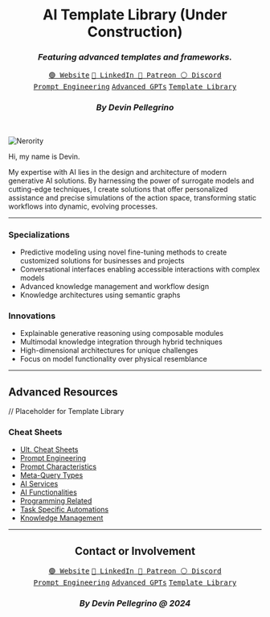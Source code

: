 <div align="center">
  <h1>AI Template Library (Under Construction)</h1>
  <h3><i>Featuring advanced templates and frameworks.</i></h3>
  <a href="https://nerority.com"><kbd>🟢 Website</kbd></a>
  <a href="https://www.linkedin.com/in/devin-pellegrino-gt/"><kbd>🔵 LinkedIn </kbd></a>
  <a href="https://www.patreon.com/Nerority"><kbd> 🔴 Patreon </kbd></a>
  <a href="https://discord.gg/jBKjsqA6pb"><kbd> ⚪ Discord </kbd></a>
  <br>
  <a href="https://github.com/nerority/Prompt-Engineering-Mastery"><kbd>Prompt Engineering</kbd></a>
  <a href="https://github.com/nerority/Advanced-GPTs"><kbd>Advanced GPTs</kbd></a>
  <a href="https://github.com/nerority/AI-Library"><kbd>Template Library</kbd></a>
  <h3><i>By Devin Pellegrino</i></h3>
</div>

</br>

![Nerority](https://github.com/nerority/Advanced-GPTs/assets/80237923/e99891a8-9645-4e9b-a22c-7fca73177882)

Hi, my name is Devin.

My expertise with AI lies in the design and architecture of modern generative AI solutions. By harnessing the power of surrogate models and cutting-edge techniques, I create solutions that offer personalized assistance and precise simulations of the action space, transforming static workflows into dynamic, evolving processes.

---

### Specializations

- Predictive modeling using novel fine-tuning methods to create customized solutions for businesses and projects
- Conversational interfaces enabling accessible interactions with complex models
- Advanced knowledge management and workflow design
- Knowledge architectures using semantic graphs

### Innovations

- Explainable generative reasoning using composable modules
- Multimodal knowledge integration through hybrid techniques
- High-dimensional architectures for unique challenges
- Focus on model functionality over physical resemblance

---

## Advanced Resources

// Placeholder for Template Library

### Cheat Sheets

- [Ult. Cheat Sheets](https://github.com/nerority/AI-Portfolio/wiki/R%E2%80%90CS-%7C-Ultimate-Cheat-Sheets)
- [Prompt Engineering](https://github.com/nerority/AI-Portfolio/wiki/R%E2%80%90CS-%7C-Prompt-Engineering)
- [Prompt Characteristics](https://github.com/nerority/AI-Portfolio/wiki/R%E2%80%90CS-%E2%80%90-Prompt-Characteristics)
- [Meta-Query Types](https://github.com/nerority/AI-Portfolio/wiki/R%E2%80%90CS-%E2%80%90-Meta%E2%80%90Query-Types)
- [AI Services](https://github.com/nerority/AI-Portfolio/wiki/R%E2%80%90CS-%7C-AI-Services)
- [AI Functionalities](https://github.com/nerority/AI-Portfolio/wiki/R%E2%80%90CS-%7C-AI-Functionalities)
- [Programming Related](https://github.com/nerority/AI-Portfolio/wiki/R%E2%80%90CS-%7C-Programming)
- [Task Specific Automations](https://github.com/nerority/AI-Portfolio/wiki/R%E2%80%90CS-%7C-Task-Specific-Automations)
- [Knowledge Management](https://github.com/nerority/AI-Portfolio/wiki/R%E2%80%90CS-%7C-Knowledge-Management)

---

<div align="center">
  <h2>Contact or Involvement</h2>
  <a href="https://nerority.com"><kbd>🟢 Website</kbd></a>
  <a href="https://www.linkedin.com/in/devin-pellegrino-gt/"><kbd>🔵 LinkedIn </kbd></a>
  <a href="https://www.patreon.com/Nerority"><kbd> 🔴 Patreon </kbd></a>
  <a href="https://discord.gg/jBKjsqA6pb"><kbd> ⚪ Discord </kbd></a>
  <br>
  <a href="https://github.com/nerority/Prompt-Engineering-Mastery"><kbd>Prompt Engineering</kbd></a>
  <a href="https://github.com/nerority/Advanced-GPTs"><kbd>Advanced GPTs</kbd></a>
  <a href="https://github.com/nerority/AI-Library"><kbd>Template Library</kbd></a>
  <h3><i>By Devin Pellegrino @ 2024</i></h3>
</div>
